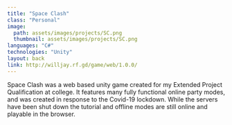 ```yaml
---
title: "Space Clash"
class: "Personal"
image: 
  path: assets/images/projects/SC.png
  thumbnail: assets/images/projects/SC.png
languages: "C#"
technologies: "Unity"
layout: back
link: http://willjay.rf.gd/game/web/1.0.0/
---
```


Space Clash was a web based unity game created for my Extended Project Qualification at college. It features many fully functional online party modes, and was created in response to the Covid-19 lockdown. While the servers have been shut down the tutorial and offline modes are still online and playable in the browser.